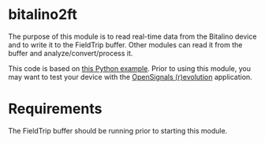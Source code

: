 # bitalino2ft

The purpose of this module is to read real-time data from the Bitalino device and to write it to the FieldTrip buffer. Other modules can read it from the buffer and analyze/convert/process it.

This code is based on [this Python example](https://pypi.org/project/bitalino/#description). Prior to using this module, you may want to test your device with the [OpenSignals (r)evolution](http://bitalino.com/en/software) application.

# Requirements

The FieldTrip buffer should be running prior to starting this module.
